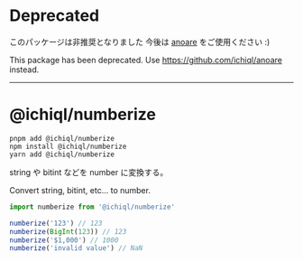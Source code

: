 # Deprecated

このパッケージは非推奨となりました
今後は [anoare](https://github.com/ichiql/anoare) をご使用ください :)

This package has been deprecated.
Use https://github.com/ichiql/anoare instead.

---

# @ichiql/numberize

```shell
pnpm add @ichiql/numberize
npm install @ichiql/numberize
yarn add @ichiql/numberize
```

string や bitint などを number に変換する。

Convert string, bitint, etc... to number.

```js
import numberize from '@ichiql/numberize'

numberize('123') // 123
numberize(BigInt(123)) // 123
numberize('$1,000') // 1000
numberize('invalid value') // NaN
```
